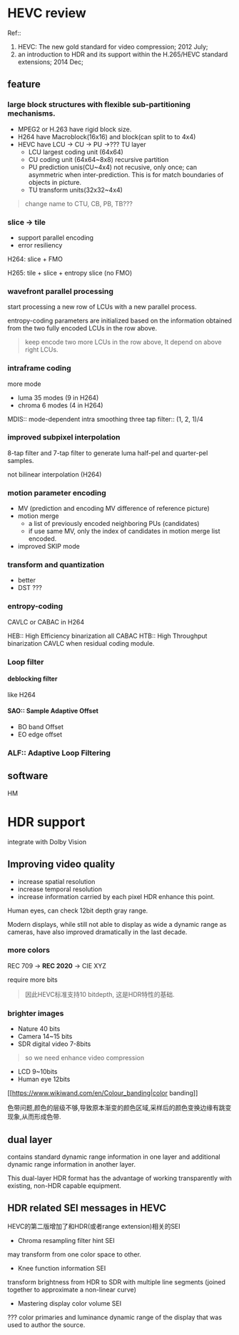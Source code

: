 # HEVC review

Ref::
1. HEVC: The new gold standard for video compression; 2012 July;
1. an introduction to HDR and its support within the H.265/HEVC standard extensions; 2014 Dec;
## feature
### large block structures with flexible sub-partitioning mechanisms.

- MPEG2 or H.263 have rigid block size.
- H264 have Macroblock(16x16) and block(can split to to 4x4)
- HEVC have LCU -> CU -> PU ->??? TU layer
    - LCU largest coding unit (64x64)
    - CU  coding unit (64x64~8x8) recursive partition
    - PU  prediction unis(CU~4x4) not recusive, only once; can asymmetric when inter-prediction. This is for match boundaries of objects in picture.
    - TU  transform units(32x32~4x4)

> change name to CTU, CB, PB, TB???

### slice -> tile

- support parallel encoding
- error resiliency

 H264: slice + FMO

 H265: tile + slice + entropy slice (no FMO)

### wavefront parallel processing
start processing a new row of LCUs with a new parallel process.

entropy-coding parameters are initialized based on the information obtained from the two fully encoded LCUs in the row above.

> keep encode two more LCUs in the row above, It depend on above right LCUs.

### intraframe coding
more mode
- luma 35 modes (9 in H264)
- chroma 6 modes (4 in H264)

MDIS:: mode-dependent intra smoothing
three tap filter:: (1, 2, 1)/4

### improved subpixel interpolation
8-tap filter and 7-tap filter to generate luma half-pel and quarter-pel samples.

not bilinear interpolation (H264)

### motion parameter encoding

- MV (prediction and encoding MV difference of reference picture)
- motion merge
    - a list of previously encoded neighboring PUs (candidates)
    - if use same MV, only the index of candidates in motion merge list encoded.
- improved SKIP mode

### transform and quantization

- better
- DST
???

### entropy-coding

CAVLC or CABAC in H264

HEB:: High Efficiency binarization
    all CABAC
HTB:: High Throughput binarization
    CAVLC when residual coding module.

### Loop filter
#### deblocking filter
like H264

#### SAO:: Sample Adaptive Offset
- BO band Offset
- EO edge offset


### ALF:: Adaptive Loop Filtering


## software
HM

# HDR support
integrate with Dolby Vision

## Improving video quality
- increase spatial resolution
- increase temporal resolution
- increase information carried by each pixel
    HDR enhance this point.

Human eyes, can check 12bit depth gray range.

Modern displays, while still not able to display as wide a dynamic range as cameras, have also improved dramatically in the last decade.

### more colors
REC 709 -> **REC 2020** -> CIE XYZ

require more bits

> 因此HEVC标准支持10 bitdepth, 这是HDR特性的基础.

### brighter images

- Nature 40 bits
- Camera 14~15 bits
- SDR digital video 7-8bits
> so we need enhance video compression

- LCD 9~10bits
- Human eye 12bits

[[https://www.wikiwand.com/en/Colour_banding|color banding]]

色带问题,颜色的层级不够,导致原本渐变的颜色区域,采样后的颜色变换边缘有跳变现象,从而形成色带.

## dual layer

contains standard dynamic range information in one layer and additional dynamic range information in another layer.

This dual-layer HDR format has the advantage of working transparently with existing, non-HDR capable equipment.

## HDR related SEI messages in HEVC

HEVC的第二版增加了和HDR(或者range extension)相关的SEI

- Chroma resampling filter hint SEI

 may transform from one color space to other.
- Knee function information SEI

 transform brightness from HDR to SDR with multiple line segments (joined together to approximate a non-linear curve)
- Mastering display color volume SEI

 ???
 color primaries and luminance dynamic range of the display that was used to author the source.
